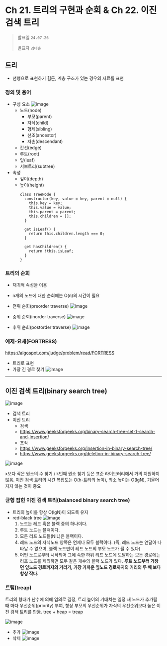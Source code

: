 # Ch 21. 트리의 구현과 순회 & Ch 22. 이진 검색 트리

> 발표일 `24.07.26`
>
> 발표자 `김태훈`

## 트리

- 선형으로 표현하기 힘든, 계층 구조가 있는 경우의 자료를 표현

### 정의 및 용어
- 구성 요소
  ![image](https://github.com/user-attachments/assets/1550fb3c-6080-48c1-a418-4d2eb06e0b52)
  - 노드(node)
    - 부모(parent)
    - 자식(child)
    - 형제(sibling)
    - 선조(ancestor)
    - 자손(descendant)
  - 간선(edge)
  - 루트(root)
  - 잎(leaf)
  - 서브트리(subtree)
- 속성
  - 깊이(depth)
  - 높이(height)
    ```
    class TreeNode {
      constructor(key, value = key, parent = null) {
        this.key = key;
        this.value = value;
        this.parent = parent;
        this.children = [];
      }
    
      get isLeaf() {
        return this.children.length === 0;
      }
    
      get hasChildren() {
        return !this.isLeaf;
      }
    }
    ```
  
### 트리의 순회
- 재귀적 속성을 이용
- n개의 노드에 대한 순회에는 O(n)의 시간이 필요
- 전위 순회(preorder traverse)
  ![image](https://github.com/user-attachments/assets/9bf98f36-e4ed-40fc-adc3-2c3eda65b8ec)

- 중위 순회(inorder traverse)
  ![image](https://github.com/user-attachments/assets/55ff87dc-e2a7-4bb8-a216-a1f422d48f77)

- 후위 순회(postorder traverse)
  ![image](https://github.com/user-attachments/assets/54565854-8b2e-45a5-b042-a640f80e0f2a)


### 예제-요새(FORTRESS)
https://algospot.com/judge/problem/read/FORTRESS
- 트리로 표현
- 가장 긴 경로 찾기
![image](https://github.com/user-attachments/assets/cdd9bd4f-8c06-4149-959a-aafd9a848939)


---
## 이진 검색 트리(binary search tree)
![image](https://github.com/user-attachments/assets/ea6c8c2b-7550-48f6-9dd6-4bcf7d27bbcc)
- 검색 트리
- 이진 트리
  - 검색
   - https://www.geeksforgeeks.org/binary-search-tree-set-1-search-and-insertion/
  - 조작
   - https://www.geeksforgeeks.org/insertion-in-binary-search-tree/
   - https://www.geeksforgeeks.org/deletion-in-binary-search-tree/

 ![image](https://github.com/user-attachments/assets/1dc8ce94-fee7-48f1-b553-00575439bc8d)

x보다 작은 원소의 수 찾기 / k번째 원소 찾기 등은 표준 라이브러리에서 거의 지원하지 않음.
이진 검색 트리의 시간 복잡도는 O(h-트리의 높이), 최소 높이는 O(lgN), 기울어지지 않는 것이 중요
  
### 균형 잡힌 이진 검색 트리(balanced binary search tree)
- 트리의 높이를 항상 O(lgN)이 되도록 유지
- red-black tree
  ![image](https://github.com/user-attachments/assets/921810d6-7cae-4627-89c8-2629eb85cfc2)
  1. 노드는 레드 혹은 블랙 중의 하나이다.
  2. 루트 노드는 블랙이다.
  3. 모든 리프 노드들(NIL)은 블랙이다.
  4. 레드 노드의 자식노드 양쪽은 언제나 모두 블랙이다. (즉, 레드 노드는 연달아 나타날 수 없으며, 블랙 노드만이 레드 노드의 부모 노드가 될 수 있다)
  5. 어떤 노드로부터 시작되어 그에 속한 하위 리프 노드에 도달하는 모든 경로에는 리프 노드를 제외하면 모두 같은 개수의 블랙 노드가 있다.
  **루트 노드부터 가장 먼 잎노드 경로까지의 거리가, 가장 가까운 잎노드 경로까지의 거리의 두 배 보다 항상 작다.**

### 트립(treap)
트리의 형태가 난수에 의해 임의로 결정, 트리 높이의 기대치는 일정
새 노드가 추가될 때 마다 우선순위(priority) 부여, 항상 부모의 우선순위가 자식의 우선순위보다 높은 이진 검색 트리를 만듦.
tree + heap = treap

![image](https://github.com/user-attachments/assets/b2e90581-8bb8-44bc-b1d7-b6044e8be6b0)
- 추가
  ![image](https://github.com/user-attachments/assets/21596a48-d010-4d4a-8f30-5f3abdc2a6c5)
- 삭제
  ![image](https://github.com/user-attachments/assets/cf2ca50e-f30d-4407-8fc8-8ea78753a5a4)




